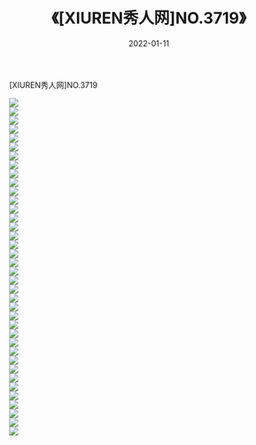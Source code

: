 ﻿---
layout: post
title:  《[XIUREN秀人网]NO.3719》
date:   2022-01-11
img: http://img.660000.xyz/Sharelink/秀人网/秀人网第04部分/[XIUREN秀人网]NO.3719/000.jpg
categories: [美女, 清纯, 唯美]
---

[XIUREN秀人网]NO.3719

 ![](http://img.660000.xyz/Sharelink/秀人网/秀人网第04部分/[XIUREN秀人网]NO.3719/001.jpg) <br>![](http://img.660000.xyz/Sharelink/秀人网/秀人网第04部分/[XIUREN秀人网]NO.3719/002.jpg) <br>![](http://img.660000.xyz/Sharelink/秀人网/秀人网第04部分/[XIUREN秀人网]NO.3719/003.jpg) <br>![](http://img.660000.xyz/Sharelink/秀人网/秀人网第04部分/[XIUREN秀人网]NO.3719/004.jpg) <br>![](http://img.660000.xyz/Sharelink/秀人网/秀人网第04部分/[XIUREN秀人网]NO.3719/005.jpg) <br>![](http://img.660000.xyz/Sharelink/秀人网/秀人网第04部分/[XIUREN秀人网]NO.3719/006.jpg) <br>![](http://img.660000.xyz/Sharelink/秀人网/秀人网第04部分/[XIUREN秀人网]NO.3719/007.jpg) <br>![](http://img.660000.xyz/Sharelink/秀人网/秀人网第04部分/[XIUREN秀人网]NO.3719/008.jpg) <br>![](http://img.660000.xyz/Sharelink/秀人网/秀人网第04部分/[XIUREN秀人网]NO.3719/009.jpg) <br>![](http://img.660000.xyz/Sharelink/秀人网/秀人网第04部分/[XIUREN秀人网]NO.3719/010.jpg) <br>![](http://img.660000.xyz/Sharelink/秀人网/秀人网第04部分/[XIUREN秀人网]NO.3719/011.jpg) <br>![](http://img.660000.xyz/Sharelink/秀人网/秀人网第04部分/[XIUREN秀人网]NO.3719/012.jpg) <br>![](http://img.660000.xyz/Sharelink/秀人网/秀人网第04部分/[XIUREN秀人网]NO.3719/013.jpg) <br>![](http://img.660000.xyz/Sharelink/秀人网/秀人网第04部分/[XIUREN秀人网]NO.3719/014.jpg) <br>![](http://img.660000.xyz/Sharelink/秀人网/秀人网第04部分/[XIUREN秀人网]NO.3719/015.jpg) <br>![](http://img.660000.xyz/Sharelink/秀人网/秀人网第04部分/[XIUREN秀人网]NO.3719/016.jpg) <br>![](http://img.660000.xyz/Sharelink/秀人网/秀人网第04部分/[XIUREN秀人网]NO.3719/017.jpg) <br>![](http://img.660000.xyz/Sharelink/秀人网/秀人网第04部分/[XIUREN秀人网]NO.3719/018.jpg) <br>![](http://img.660000.xyz/Sharelink/秀人网/秀人网第04部分/[XIUREN秀人网]NO.3719/019.jpg) <br>![](http://img.660000.xyz/Sharelink/秀人网/秀人网第04部分/[XIUREN秀人网]NO.3719/020.jpg) <br>![](http://img.660000.xyz/Sharelink/秀人网/秀人网第04部分/[XIUREN秀人网]NO.3719/021.jpg) <br>![](http://img.660000.xyz/Sharelink/秀人网/秀人网第04部分/[XIUREN秀人网]NO.3719/022.jpg) <br>![](http://img.660000.xyz/Sharelink/秀人网/秀人网第04部分/[XIUREN秀人网]NO.3719/023.jpg) <br>![](http://img.660000.xyz/Sharelink/秀人网/秀人网第04部分/[XIUREN秀人网]NO.3719/024.jpg) <br>![](http://img.660000.xyz/Sharelink/秀人网/秀人网第04部分/[XIUREN秀人网]NO.3719/025.jpg) <br>![](http://img.660000.xyz/Sharelink/秀人网/秀人网第04部分/[XIUREN秀人网]NO.3719/026.jpg) <br>![](http://img.660000.xyz/Sharelink/秀人网/秀人网第04部分/[XIUREN秀人网]NO.3719/027.jpg) <br>![](http://img.660000.xyz/Sharelink/秀人网/秀人网第04部分/[XIUREN秀人网]NO.3719/028.jpg) <br>![](http://img.660000.xyz/Sharelink/秀人网/秀人网第04部分/[XIUREN秀人网]NO.3719/029.jpg) <br>![](http://img.660000.xyz/Sharelink/秀人网/秀人网第04部分/[XIUREN秀人网]NO.3719/030.jpg) <br>![](http://img.660000.xyz/Sharelink/秀人网/秀人网第04部分/[XIUREN秀人网]NO.3719/031.jpg) <br>![](http://img.660000.xyz/Sharelink/秀人网/秀人网第04部分/[XIUREN秀人网]NO.3719/032.jpg) <br>![](http://img.660000.xyz/Sharelink/秀人网/秀人网第04部分/[XIUREN秀人网]NO.3719/033.jpg) <br>![](http://img.660000.xyz/Sharelink/秀人网/秀人网第04部分/[XIUREN秀人网]NO.3719/034.jpg) <br>![](http://img.660000.xyz/Sharelink/秀人网/秀人网第04部分/[XIUREN秀人网]NO.3719/035.jpg) <br>![](http://img.660000.xyz/Sharelink/秀人网/秀人网第04部分/[XIUREN秀人网]NO.3719/036.jpg) <br>![](http://img.660000.xyz/Sharelink/秀人网/秀人网第04部分/[XIUREN秀人网]NO.3719/037.jpg) <br>![](http://img.660000.xyz/Sharelink/秀人网/秀人网第04部分/[XIUREN秀人网]NO.3719/038.jpg) <br>